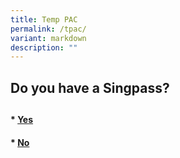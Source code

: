 ```yaml
---
title: Temp PAC
permalink: /tpac/
variant: markdown
description: ""
---
```

## Do you have a Singpass?
## 

#### * **[Yes](https://form.gov.sg/6554650c56b2b20012ba03a5)**

#### * **[No](https://form.gov.sg/6560180253a532001203f5eb)**
